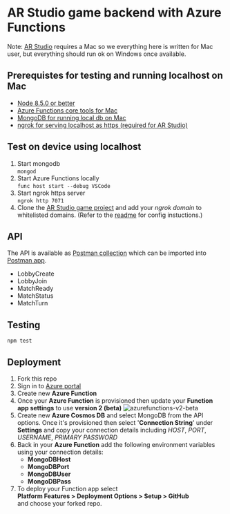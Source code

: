 # AR Studio game backend with Azure Functions

Note: [AR Studio](https://developers.facebook.com/products/ar-studio) requires a Mac so we everything here is written for Mac user, but everything should run ok on Windows once available.

## Prerequistes for testing and running localhost on Mac
- [Node 8.5.0 or better](https://nodejs.org/en/)
- [Azure Functions core tools for Mac](https://docs.microsoft.com/en-us/azure/azure-functions/functions-run-local#brew)
- [MongoDB for running local db on Mac](https://docs.mongodb.com/manual/tutorial/install-mongodb-on-os-x/#install-mongodb-community-edition)
- [ngrok for serving localhost as https (required for AR Studio)](https://ngrok.com/download)

## Test on device using localhost
1. Start mongodb  
  `mongod`
2. Start Azure Functions locally  
  `func host start --debug VSCode`
3. Start ngrok https server  
  `ngrok http 7071`
4. Clone the [AR Studio game project](https://github.com/deadlyfingers/ARStudioGame) and add your *ngrok domain* to whitelisted domains. (Refer to the [readme](https://github.com/deadlyfingers/ARStudioGame/blob/master/README.md) for config instuctions.)

## API
The API is available as [Postman collection](https://raw.githubusercontent.com/deadlyfingers/ARStudioAzureFunctions/master/postman_collection.json) which can be imported into [Postman app](https://www.getpostman.com/).
- LobbyCreate
- LobbyJoin
- MatchReady
- MatchStatus
- MatchTurn

## Testing
`npm test`

## Deployment
1. Fork this repo
2. Sign in to [Azure portal](https://portal.azure.com)
2. Create new **Azure Function**
3. Once your **Azure Function** is provisioned then update your **Function app settings** to use **version 2 (beta)**
![azurefunctions-v2-beta](https://user-images.githubusercontent.com/1880480/43584718-1b5f9a5a-965b-11e8-8206-2910cefcfc9e.png)
4. Create new **Azure Cosmos DB** and select MongoDB from the API options. Once it's provisioned then select '**Connection String**' under **Settings** and copy your connection details including *HOST*, *PORT*, *USERNAME*, *PRIMARY PASSWORD* 
5. Back in your **Azure Function** add the following environment variables using your connection details:
    - **MongoDBHost**
    - **MongoDBPort**
    - **MongoDBUser**
    - **MongoDBPass**
6. To deploy your Function app select  
  **Platform Features > Deployment Options > Setup > GitHub**  
  and choose your forked repo.